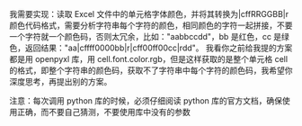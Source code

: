 我需要实现：读取 Excel 文件中的单元格字体颜色，并将其转换为|cffRRGGBB|r 颜色代码格式，需要分析字符串每个字符的颜色，相同颜色的字符一起拼接，不要一个字符就一个颜色码，否则太冗余，比如："aabbccdd"，bb 是红色，cc 是绿色，返回结果："aa|cffff0000bb|r|cff00ff00cc|rdd"。
我看你之前给我提的方案都是用 openpyxl 库，用 cell.font.color.rgb，但是这样获取的是整个单元格 cell 的格式，即整个字符串的颜色码，获取不了字符串中每个字符的颜色码，我希望你深度思考，再提出别的方案。

注意：每次调用 python 库的时候，必须仔细阅读 python 库的官方文档，确保使用正确，而不要自己猜测，不要使用库中没有的参数
